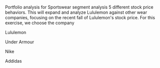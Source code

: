 Portfolio analysis for Sportswear segment analysis 5 different stock price behaviors. This will expand and analyze Lululemon against other wear companies, focusing on the recent fall of Lululemon's stock price. 
For this exercise, we choose the company 

Lululemon

Under Armour

Nike

Addidas
